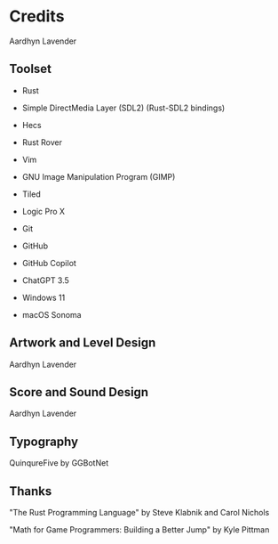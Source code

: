 # Credits

Aardhyn Lavender

## Toolset

- Rust
- Simple DirectMedia Layer (SDL2) (Rust-SDL2 bindings)
- Hecs

- Rust Rover
- Vim

- GNU Image Manipulation Program (GIMP)
- Tiled
- Logic Pro X

- Git
- GitHub
- GitHub Copilot
- ChatGPT 3.5

- Windows 11
- macOS Sonoma

## Artwork and Level Design

Aardhyn Lavender

## Score and Sound Design

Aardhyn Lavender

## Typography

QuinqureFive by GGBotNet

## Thanks

"The Rust Programming Language" by Steve Klabnik and Carol Nichols

"Math for Game Programmers: Building a Better Jump" by Kyle Pittman
